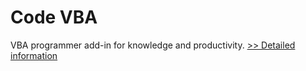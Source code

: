 # Code VBA
VBA programmer add-in for knowledge and productivity.
[>> Detailed information](https://secure.shareit.com/shareit/product.html?productid=300021226&affiliateid=200057808)